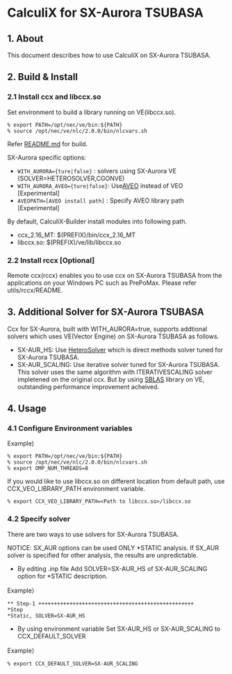 # CalculiX for SX-Aurora TSUBASA
## 1. About
This document describes how to use CalculiX on SX-Aurora TSUBASA.

## 2. Build & Install
### 2.1 Install ccx and libccx.so
Set environment to build a library running on VE(libccx.so).
```
% export PATH=/opt/nec/ve/bin:${PATH}
% source /opt/nec/ve/nlc/2.0.0/bin/nlcvars.sh
```

Refer [README.md](https://github.com/ISCPC/CalculiX-Builder/blob/develop/README.md) for build.

SX-Aurora specific options:
- `WITH_AURORA={ture|false}`     : solvers using SX-Aurora VE (SOLVER=HETEROSOLVER,CGONVE)
- `WITH_AURORA_AVEO={ture|false}`: Use[AVEO](https://github.com/SX-Aurora/aveo) instead of VEO \[Experimental\]
- `AVEOPATH=[AVEO install path]` : Specify AVEO library path \[Experimental\]

By default, CalculiX-Builder install modules into following path.
- ccx_2.16_MT: $(PREFIX)/bin/ccx_2.16_MT
- libccx.so: $(PREFIX)/ve/lib/libccx.so

### 2.2 Install rccx \[Optional\]
Remote ccx(rccx) enables you to use ccx on SX-Aurora TSUBASA from the applications
on your Windows PC such as PrePoMax. Please refer utils/rccx/README.


## 3. Additional Solver for SX-Aurora TSUBASA
Ccx for SX-Aurora, built with WITH_AURORA=true, supports addtional solvers
which uses VE(Vector Engine) on SX-Aurora TSUBASA as follows. 

- SX-AUR_HS: Use [HeteroSolver](https://www.hpc.nec/documents/sdk/SDK_NLC/UsersGuide/heterosolver/c/ja/index.html) which is direct methods solver tuned for SX-Aurora TSUBASA.
- SX-AUR_SCALING: Use iterative solver tuned for SX-Aurora TSUBASA. This solver uses the same algorithm with ITERATIVESCALING solver impletened on the original ccx. But by using [SBLAS](https://www.hpc.nec/documents/sdk/SDK_NLC/UsersGuide/sblas/c/ja/index.html) library on VE, outstanding performance improvement acheived.


## 4. Usage
### 4.1 Configure Environment variables
Example)
```
% export PATH=/opt/nec/ve/bin:${PATH}
% source /opt/nec/ve/nlc/2.0.0/bin/nlcvars.sh
% export OMP_NUM_THREADS=8
```

If you would like to use libccx.so on different location from default path, use CCX_VEO_LIBRARY_PATH environment variable.

```
% export CCX_VEO_LIBRARY_PATH=<Path to libccx.so>/libccx.so
```

### 4.2 Specify solver

There are two ways to use solvers for SX-Aurora TSUBASA.
 
NOTICE: SX_AUR options can be used ONLY \*STATIC analysis. If SX_AUR solver is specified for other analysis, the results are unpredictable.

- By editing .inp file
Add SOLVER=SX-AUR_HS of SX-AUR_SCALING option for \*STATIC description.

Example） 
```
** Step-1 ++++++++++++++++++++++++++++++++++++++++++++++++++
*Step
*Static, SOLVER=SX-AUR_HS
```

- By using environment variable
Set SX-AUR_HS or SX-AUR_SCALING to CCX_DEFAULT_SOLVER

Example） 
```
% export CCX_DEFAULT_SOLVER=SX-AUR_SCALING
```
